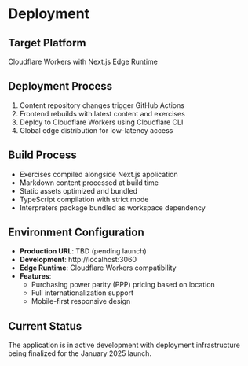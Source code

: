 # Deployment

## Target Platform

Cloudflare Workers with Next.js Edge Runtime

## Deployment Process

1. Content repository changes trigger GitHub Actions
2. Frontend rebuilds with latest content and exercises
3. Deploy to Cloudflare Workers using Cloudflare CLI
4. Global edge distribution for low-latency access

## Build Process

- Exercises compiled alongside Next.js application
- Markdown content processed at build time
- Static assets optimized and bundled
- TypeScript compilation with strict mode
- Interpreters package bundled as workspace dependency

## Environment Configuration

- **Production URL**: TBD (pending launch)
- **Development**: http://localhost:3060
- **Edge Runtime**: Cloudflare Workers compatibility
- **Features**:
  - Purchasing power parity (PPP) pricing based on location
  - Full internationalization support
  - Mobile-first responsive design

## Current Status

The application is in active development with deployment infrastructure being finalized for the January 2025 launch.
